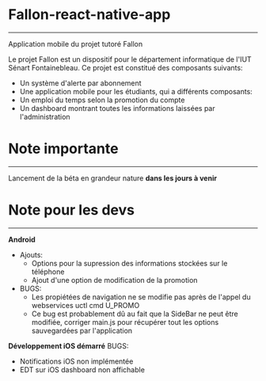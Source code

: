 # Fallon-react-native-app
-------------------------

Application mobile du projet tutoré Fallon

Le projet Fallon est un dispositif pour le département informatique de l'IUT Sénart Fontainebleau.
Ce projet est constitué des composants suivants:

* Un système d'alerte par abonnement
* Une application mobile pour les étudiants, qui a différents composants:
 * Un emploi du temps selon la promotion du compte
 * Un dashboard montrant toutes les informations laissées par l'administration

 # Note importante
 -----------------

 Lancement de la béta en grandeur nature __dans les jours à venir__

 # Note pour les devs
 --------------------
__Android__
  * Ajouts:
    * Options pour la supression des informations stockées sur le téléphone
    * Ajout d'une option de modification de la promotion
  * BUGS:
    * Les propiétées de navigation ne se modifie pas après de l'appel du webservices uctl cmd U_PROMO
    * Ce bug est probablement dû au fait que la SideBar ne peut être modifiée, corriger main.js pour récupérer tout les options sauvegardées par l'application 


__Développement iOS démarré__
 BUGS:
  * Notifications iOS non implémentée
  * EDT sur iOS dashboard non affichable
